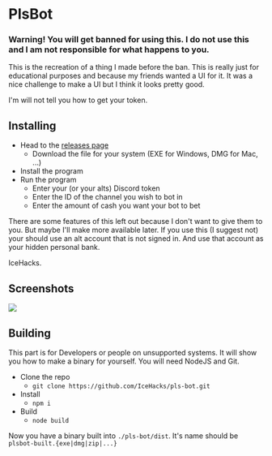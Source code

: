 # PlsBot
### Warning! You will get banned for using this. I do not use this and I am not responsible for what happens to you.

This is the recreation of a thing I made before the ban. This is really just for educational purposes and because my friends wanted a UI for it. It was a nice challenge to make a UI but I think it looks pretty good.

I'm will not tell you how to get your token.

## Installing

- Head to the [releases page](https://github.com/IceHacks/pls-bot/releases/latest)
  - Download the file for your system (EXE for Windows, DMG for Mac, ...)
- Install the program
- Run the program
  - Enter your (or your alts) Discord token
  - Enter the ID of the channel you wish to bot in
  - Enter the amount of cash you want your bot to bet
  
There are some features of this left out because I don't want to give them to you. But maybe I'll make more available later. If you use this (I suggest not) your should use an alt account that is not signed in. And use that account as your hidden personal bank.

IceHacks.

## Screenshots
<img src="https://i.ibb.co/vVHCwqM/unknown.png" />

## Building
This part is for Developers or people on unsupported systems. It will show you how to make a binary for yourself. You will need NodeJS and Git.

- Clone the repo
  - `git clone https://github.com/IceHacks/pls-bot.git`
- Install
  - `npm i`
- Build
  - `node build`
  
Now you have a binary built into `./pls-bot/dist`. It's name should be `plsbot-built.{exe|dmg|zip|...}`
